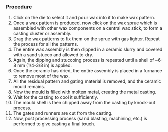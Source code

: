 ### Procedure

1.	Click on the die to select it and pour wax into it to make wax pattern.
2.	Once a wax pattern is produced, now click on the wax sprue which is assembled with other wax components on a central wax stick, to form a casting cluster or assembly.
3.	Drag the wax patterns to fix them on the sprue with gas lighter. Repeat the process for all the patterns.
4.	The entire wax assembly is then dipped in a ceramic slurry and covered with a sand stucco and allowed to dry.
5.	Again, the dipping and stuccoing process is repeated until a shell of ~6-8 mm (1/4-3/8 in) is applied.
6.	Once the ceramic has dried, the entire assembly is placed in a furnance to remove most of the wax. 
7.	All the residual pattern and gating material is removed, and the ceramic mould remains.
8.	Now the mould is filled with molten metal, creating the metal casting.
9.	Wait for the casting to cool it sufficiently.
10.	The mould shell is then chipped away from the casting by knock-out process.
11.	The gates and runners are cut from the casting.
12.	Now, post processing process (sand blasting, machining, etc.) is performed to give casting a final touch.